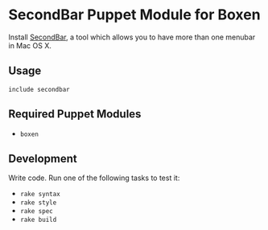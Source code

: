 # SecondBar Puppet Module for Boxen

Install [SecondBar](http://blog.boastr.net/?page_id=79), a tool which allows you to have more than one menubar in Mac OS X.

## Usage

```puppet
include secondbar
```

## Required Puppet Modules

* `boxen`

## Development

Write code. Run one of the following tasks to test it:
* `rake syntax`
* `rake style`
* `rake spec`
* `rake build`
